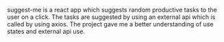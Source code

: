 suggest-me is a react app which suggests random productive tasks to the user on a click.
The tasks are suggested by using an external api which is called by using axios.
The project gave me a better understanding of use states and external api use.
